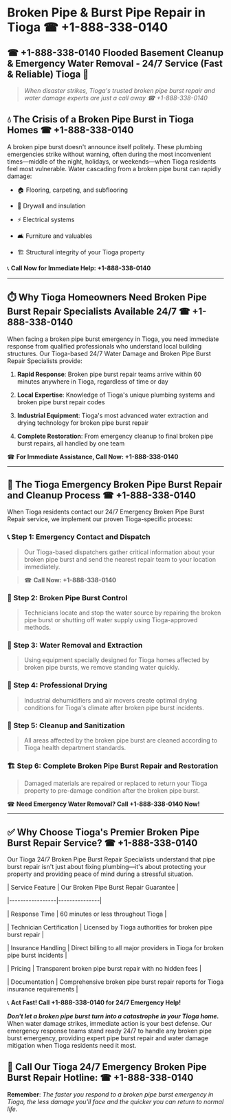 # Broken Pipe & Burst Pipe Repair in Tioga ☎ +1-888-338-0140  
## ☎ +1-888-338-0140 Flooded Basement Cleanup & Emergency Water Removal - 24/7 Service (Fast & Reliable) Tioga 🚨  

> *When disaster strikes, Tioga's trusted broken pipe burst repair and water damage experts are just a call away ☎ +1-888-338-0140*  

## 💧 The Crisis of a Broken Pipe Burst in Tioga Homes ☎ +1-888-338-0140  

A broken pipe burst doesn't announce itself politely. These plumbing emergencies strike without warning, often during the most inconvenient times—middle of the night, holidays, or weekends—when Tioga residents feel most vulnerable. Water cascading from a broken pipe burst can rapidly damage:  

* 🏠 Flooring, carpeting, and subflooring  
* 🧱 Drywall and insulation  
* ⚡ Electrical systems  
* 🛋️ Furniture and valuables  
* 🏗️ Structural integrity of your Tioga property  

📞 **Call Now for Immediate Help: +1-888-338-0140**  

---  

## ⏱️ Why Tioga Homeowners Need Broken Pipe Burst Repair Specialists Available 24/7 ☎ +1-888-338-0140  

When facing a broken pipe burst emergency in Tioga, you need immediate response from qualified professionals who understand local building structures. Our Tioga-based 24/7 Water Damage and Broken Pipe Burst Repair Specialists provide:  

1. **Rapid Response**: Broken pipe burst repair teams arrive within 60 minutes anywhere in Tioga, regardless of time or day  
2. **Local Expertise**: Knowledge of Tioga's unique plumbing systems and broken pipe burst repair codes  
3. **Industrial Equipment**: Tioga's most advanced water extraction and drying technology for broken pipe burst repair  
4. **Complete Restoration**: From emergency cleanup to final broken pipe burst repairs, all handled by one team  

☎ **For Immediate Assistance, Call Now: +1-888-338-0140**  

---  

## 🔧 The Tioga Emergency Broken Pipe Burst Repair and Cleanup Process ☎ +1-888-338-0140  

When Tioga residents contact our 24/7 Emergency Broken Pipe Burst Repair service, we implement our proven Tioga-specific process:  

### 📞 Step 1: Emergency Contact and Dispatch  
> Our Tioga-based dispatchers gather critical information about your broken pipe burst and send the nearest repair team to your location immediately.  
> ☎ **Call Now: +1-888-338-0140**  

### 🚿 Step 2: Broken Pipe Burst Control  
> Technicians locate and stop the water source by repairing the broken pipe burst or shutting off water supply using Tioga-approved methods.  

### 🌊 Step 3: Water Removal and Extraction  
> Using equipment specially designed for Tioga homes affected by broken pipe bursts, we remove standing water quickly.  

### 💨 Step 4: Professional Drying  
> Industrial dehumidifiers and air movers create optimal drying conditions for Tioga's climate after broken pipe burst incidents.  

### 🧼 Step 5: Cleanup and Sanitization  
> All areas affected by the broken pipe burst are cleaned according to Tioga health department standards.  

### 🏗️ Step 6: Complete Broken Pipe Burst Repair and Restoration  
> Damaged materials are repaired or replaced to return your Tioga property to pre-damage condition after the broken pipe burst.  

☎ **Need Emergency Water Removal? Call +1-888-338-0140 Now!**  

---  

## ✅ Why Choose Tioga's Premier Broken Pipe Burst Repair Service? ☎ +1-888-338-0140  

Our Tioga 24/7 Broken Pipe Burst Repair Specialists understand that pipe burst repair isn't just about fixing plumbing—it's about protecting your property and providing peace of mind during a stressful situation.  

| Service Feature | Our Broken Pipe Burst Repair Guarantee |  
|-----------------|---------------|  
| Response Time | 60 minutes or less throughout Tioga |  
| Technician Certification | Licensed by Tioga authorities for broken pipe burst repair |  
| Insurance Handling | Direct billing to all major providers in Tioga for broken pipe burst incidents |  
| Pricing | Transparent broken pipe burst repair with no hidden fees |  
| Documentation | Comprehensive broken pipe burst repair reports for Tioga insurance requirements |  

📞 **Act Fast! Call +1-888-338-0140 for 24/7 Emergency Help!**  

***Don't let a broken pipe burst turn into a catastrophe in your Tioga home.*** When water damage strikes, immediate action is your best defense. Our emergency response teams stand ready 24/7 to handle any broken pipe burst emergency, providing expert pipe burst repair and water damage mitigation when Tioga residents need it most.  

## 📱 Call Our Tioga 24/7 Emergency Broken Pipe Burst Repair Hotline: ☎ +1-888-338-0140  

**Remember**: *The faster you respond to a broken pipe burst emergency in Tioga, the less damage you'll face and the quicker you can return to normal life.*